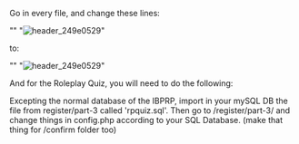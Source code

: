 
Go in every file, and change these lines:

"<link rel="stylesheet" type="text/css" href="senasationroleplay bla bla" />"
"<img alt="header_249e0529" src="senasationroleplay bla bla" />"

to:


"<link rel="stylesheet" type="text/css" href="http://therewillbeyoursite/css/static/style.css" />"
"<img alt="header_249e0529" src="http://therewillbeyoursite/img/header/oldbanner.jpg" />"


And for the Roleplay Quiz, you will need to do the following:

Excepting the normal database of the IBPRP, import in your mySQL DB the file from register/part-3 called 'rpquiz.sql'.
Then go to /register/part-3/ and change things in config.php according to your SQL Database. (make that thing for /confirm folder too)
